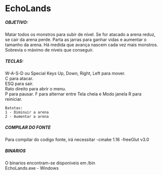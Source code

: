 <h1>EchoLands</h1>

<h5>OBJETIVO: </h5>
Matar todos os monstros para subir de nível. Se for atacado a arena reduz, se cair da arena perde. Parta as jarras para
ganhar vidas e aumentar o tamanho da arena. Há medida que avança nascem cada vez mais monstros. Sobrevia o máximo de
níveis que conseguir.

<h5>TECLAS:</h5>
W-A-S-D ou Special Keys Up, Down, Right, Left para mover.<br> C para atacar.<br> ESQ para sair.<br> Rato direito para abrir o menu.<br>
P para pausar. F para alternar entre Tela cheia e Modo janela R para reiniciar.

	Batotas:	
	1 - Diminuir a arena
	2 - Aumentar a arena

<h5>COMPILAR DO FONTE</h5>

Para compilar do codigo fonte, irá necessitar -cmake 1.16 -freeGlut v3.0 <br>

<h5>BINARIOS</h5>

O binarios encontram-se disponiveis em /bin <br>
EchoLands.exe - Windows <br>
